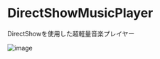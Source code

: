 # DirectShowMusicPlayer
DirectShowを使用した超軽量音楽プレイヤー

![image](https://user-images.githubusercontent.com/2605401/223480672-ce72f163-20b7-45f1-b8f1-92fb1cb9329d.png)
